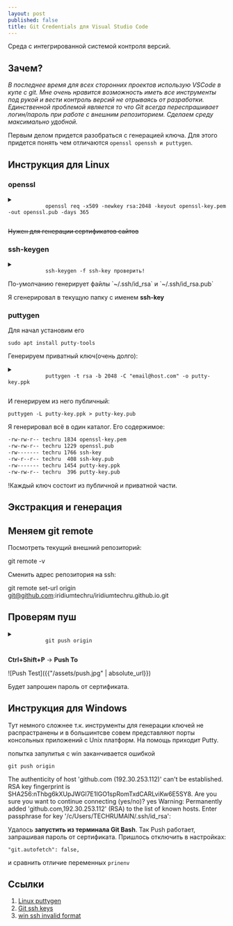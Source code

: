 ```yaml
---
layout: post
published: false
title: Git Credentials для Visual Studio Code
---
```


Среда с интегрированной системой контроля версий.

## Зачем?
*В последнее время для всех сторонних проектов использую VSCode в купе с git. Мне очень нравится возможность иметь все инструменты под рукой и вести контроль версий не отрываясь от разработки. Единственной проблемой является то что Git всегда переспрашивает логин/пароль при работе с внешним репозиторием. Сделаем среду максимально удобной.*

Первым делом придется разобраться с генерацией ключа. Для этого придется понять чем отличаются `openssl openssh и puttygen`.

## Инструкция для Linux

### openssl

<details>
    <summary>
        <code class="highlighter-rouge">
            openssl req -x509 -newkey rsa:2048 -keyout openssl-key.pem -out openssl.pub -days 365
        </code>
    </summary>
    <pre class="highlight">
        <code>
            Generating a 2048 bit RSA private key...............+++
            ..........................................+++
            writing new private key to 'okey.pem'
            Enter PEM pass phrase:
            Verifying - Enter PEM pass phrase:
            -----
            You are about to be asked to enter information that will be incorporated
            into your certificate request.What you are about to enter is what is called a Distinguished Name or a DN.There are quite a few fields but you can leave some blankFor some fields there will be a default value,
            If you enter '.', the field will be left blank.
            -----
            Country Name (2 letter code) [AU]:
            State or Province Name (full name) [Some-State]:
            Locality Name (eg, city) []:
            Organization Name (eg, company) [Internet Widgits Pty Ltd]:
            Organizational Unit Name (eg, section) []:
            Common Name (e.g. server FQDN or YOUR name) []:
            Email Address []:
        </code>
    </pre>
</details>

~~Нужен для генерации сертификатов сайтов~~

### ssh-keygen

<details>
    <summary>
        <code class="highlighter-rouge">
            ssh-keygen -f ssh-key проверить!
        </code>
    </summary>
    <pre class="highlight">
        <code>
            Enter passphrase (empty for no passphrase):
            Enter same passphrase again:
            Your identification has been saved in ./ssh-key.
            Your public key has been saved in ./ssh-key.pub.
            The key fingerprint is:
            SHA256:Aexx4t1BfpFvMkPaOrhBPjt7n7qkNHh6clfkm53eEpg techru@techru-GA-770TA-UD3
            The key's randomart image is:
            +---[RSA 2048]----+
            |     ..  .. ..   |
            |      +.... o.   |
            |     o =...=..   |
            |      o o.o.* o  |
            |       oS. + B   |
            |       .= o E .  |
            |      . +=.o + o |
            |      .+*+o o.+. |
            |      .+o=o+o....|
            +----[SHA256]-----+
        </code>
    </pre>
</details>
По-умолчанию генерирует файлы `~/.ssh/id_rsa` и `~/.ssh/id_rsa.pub`

Я сгенерировал в текущую папку с именем **ssh-key**

### puttygen

Для начал установим его

```sudo apt install putty-tools```

Генерируем приватный ключ(очень долго):

<details>
    <summary>
        <code class="highlighter-rouge">
            puttygen -t rsa -b 2048 -C "email@host.com" -o putty-key.ppk
        </code>
    </summary>
    <pre class="highlight">
        <code>
            ++++++++++++++++++++++++++++++++++
            ++++
            +++++
            Enter passphrase to save key:
            Re-enter passphrase to verify:
        </code>
    </pre>
</details>

И генерируем из него публичный:

`puttygen -L putty-key.ppk > putty-key.pub`

Я генерировал всё в один каталог. Его содержимое:

```bash
-rw-rw-r-- techru 1834 openssl-key.pem
-rw-rw-r-- techru 1229 openssl.pub
-rw------- techru 1766 ssh-key
-rw-r--r-- techru  408 ssh-key.pub
-rw------- techru 1454 putty-key.ppk
-rw-rw-r-- techru  396 putty-key.pub
```

!Каждый ключ состоит из публичной и приватной части.

## Экстракция и генерация

## Меняем git remote

Посмотреть текущий внешний репозиторий:

git remote -v

Сменить адрес репозитория на ssh:

git remote set-url origin git@github.com:iridiumtechru/iridiumtechru.github.io.git

## Проверям пуш

<details>
    <summary>
        <code class="highlighter-rouge">
            git push origin
        </code>
    </summary>
    <pre class="highlight">
        <code>
            The authenticity of host 'github.com (192.30.253.113)' can't be established.
            RSA key fingerprint is SHA256:nThbg6kXUpJWGl7E1IGOCspRomTxdCARLviKw6E5SY8.
            Are you sure you want to continue connecting (yes/no)? yes
            Warning: Permanently added 'github.com,192.30.253.113' (RSA) to the list of known hosts.
            Everything up-to-date
        </code>
    </pre>
</details>


**Ctrl+Shift+P** -> **Push To**

![Push Test]({{"/assets/push.jpg" | absolute_url}})

Будет запрошен пароль от сертификата.

## Инструкция для Windows

Тут немного сложнее т.к. инструменты для генерации ключей не распрастранены и в большинтсве совем представляют порты консольных приложений с Unix платформ. На помощь приходит Putty.

попытка запулитья с win заканчивается ошибкой

<!-- чем отличаются ssh-agentы -->

`git push origin`

The authenticity of host 'github.com (192.30.253.112)' can't be established.
RSA key fingerprint is SHA256:nThbg6kXUpJWGl7E1IGO1spRomTxdCARLviKw6E5SY8.
Are you sure you want to continue connecting (yes/no)? yes
Warning: Permanently added 'github.com,192.30.253.112' (RSA) to the list of known hosts.
Enter passphrase for key '/c/Users/TECHRUMAIN/.ssh/id_rsa':

Удалось **запустить из терминала Git Bash**. Так Push работает, запрашивая пароль от сертификата. Пришлось отключить в настройках:

`"git.autofetch": false,`

и сравнить отличие переменных `prinenv`

## Ссылки
1. [Linux puttygen](https://www.ssh.com/ssh/putty/linux/puttygen)
2. [Git ssh keys](https://help.github.com/articles/generating-a-new-ssh-key-and-adding-it-to-the-ssh-agent/#platform-linux)
3. [win ssh invalid format](https://stackoverflow.com/questions/42863913/key-load-public-invalid-format)